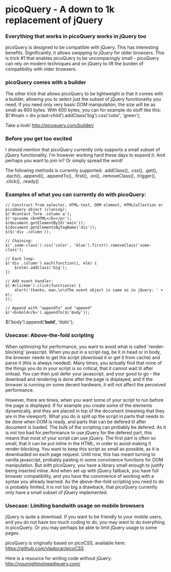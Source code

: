 # picoQuery - A down to 1k replacement of jQuery

<h3>Everything that works in picoQuery works in jQuery too</h3>
picoQuery is designed to be compatible with jQuery. This has interesting benefits. Significantly, it allows <i>swapping to jQuery</i> for older browsers. This is trick #1 that enables picoQuery to be uncomparingly small - picoQuery can rely on modern techniques and on jQuery to lift the burden of compatibility with older browsers.

<h3>picoQuery comes with a builder</h3>
The other trick that allows picoQuery to be lightweight is that it comes with a builder, allowing you to select just the subset of jQuery functionality you need. If you need only very basic DOM manipulation, the size will be as small as 600 bytes. With 600 bytes, you can for example do stuff like this: $('#main > div p:last-child').addClass('big').css('color', 'green');

Take a look! 
http://picoquery.com/builder/

<h3>Before you get too excited</h3>
I should mention that picoQuery currently only supports a small subset of jQuery functionality. I'm however working hard these days to expand it. And perhaps you want to join in? Or simply spread the word!

The following methods is currently supported: 
.addClass(), .css(), .get(), .each(), .append(), .appendTo(), .first(), .on(), .removeClass(), .trigger(), .click(), .ready()


<h3>Examples of what you can currently do with picoQuery:</h3>

	// Construct from selector, HTML-text, DOM element, HTMLCollection or picoQuery object (cloning):
	$('#contact_form .column a');
	$('<p>some <b>HTML</b></p>');
	$(document.getElementById('main'));
	$(document.getElementsByTagName('div'));
	$($('div .column'));

	// Chaining:
	$('.some-class').css('color', 'blue').first().removeClass('some-class');

	// Each loop:
	$('div .column').each(function(i, elm) {
		$(elm).addClass('big');
	})

	// Add event handler:
	$('#clickme').click(function(e) {
		alert('thanks, man.\n\nThe event object is same as in jQuery: ' + e);
	});

	// Append with "appendTo" and "append"
	$('<b>bold</b>').appendTo($('body'));
  $('body').append('<b>bold</b>', '<i>italic</i>');

<h3>Usecase: Above-the-fold scripting</h3>
When optimizing for performance, you want to avoid what is called 'render-blocking' javascript. When you put in a script-tag, be it in head or in body, the browser needs to get the script (download it or get it from cache) and parse it (this is always needed). Many times, you actually find that none of the things you do in your script is so critical, that it cannot wait til after onload. You can then just defer your javascript, and your good to go - the download and rendering is done after the page is displayed, and if the browser is running on some decent hardware, it will not affect the perceived performance.

However, there are times, when you want some of your script to run before the page is displayed. If for example you create some of the elements dynamically, and they are placed in top of the document (meaning that they are in the viewport). What you do is split up the script in parts that needs to be done when DOM is ready, and parts that can be defered til after document is loaded. The bulk of the scripting can probably be defered. As it is not too bad for performance to use jQuery for the defered part, this means that most of your script can use jQuery. The first part is often so small, that it can be put inline in the HTML, in order to avoid making it render-blocking. You want to keep this script as small as possible, as it is downloaded on each page request. Until now, this has meant turning to vanilla javascript, probably pasting in some convinience functions for DOM manipulation. But with picoQuery, you have a library small enough to justify being inserted inline. And when set up with jQuery fallback, you have full browser compatibility, and you have the convinience of working with a syntax you already learned. As the above-the-fold scripting you need to do is probably limited, it is not too big a drawback, that picoQuery currently only have a small subset of jQuery implemented.

<h3>Usecase: Limiting bandwith usage on mobile browsers</h3>
jQuery is quite a download. If you want to be friendly to your mobile users, and you do not have too much coding to do, you may want to do everything in picoQuery. Or you may perhaps be able to limit jQuery usage to some pages. 


picoQuery is originally based on picoCSS, available here: https://github.com/vladocar/picoCSS

Here is a resource for writing code without jQuery: http://youmightnotneedjquery.com/

